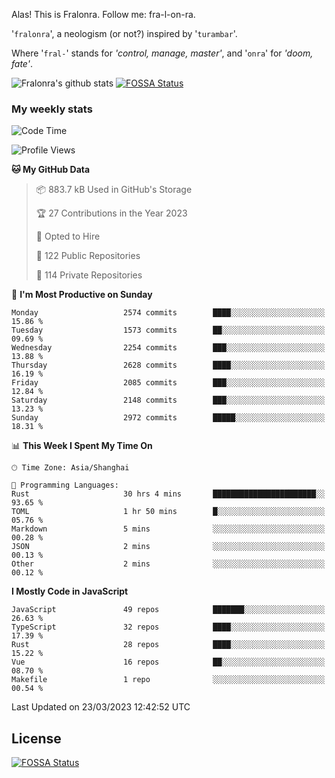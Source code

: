 Alas! This is Fralonra. Follow me: fra-l-on-ra.

'`fralonra`', a neologism (or not?) inspired by '`turambar`'.

Where '`fral-`' stands for *'control, manage, master'*, and '`onra`' for *'doom, fate'*.

![Fralonra's github stats](https://github-readme-stats.vercel.app/api?username=fralonra)
[![FOSSA Status](https://app.fossa.com/api/projects/git%2Bgithub.com%2Ffralonra%2Ffralonra.svg?type=shield)](https://app.fossa.com/projects/git%2Bgithub.com%2Ffralonra%2Ffralonra?ref=badge_shield)

### My weekly stats

<!--START_SECTION:waka-->
![Code Time](http://img.shields.io/badge/Code%20Time-3%2C211%20hrs%2033%20mins-blue)

![Profile Views](http://img.shields.io/badge/Profile%20Views-9-blue)

**🐱 My GitHub Data** 

> 📦 883.7 kB Used in GitHub's Storage 
 > 
> 🏆 27 Contributions in the Year 2023
 > 
> 💼 Opted to Hire
 > 
> 📜 122 Public Repositories 
 > 
> 🔑 114 Private Repositories 
 > 
📅 **I'm Most Productive on Sunday** 

```text
Monday                   2574 commits        ████░░░░░░░░░░░░░░░░░░░░░   15.86 % 
Tuesday                  1573 commits        ██░░░░░░░░░░░░░░░░░░░░░░░   09.69 % 
Wednesday                2254 commits        ███░░░░░░░░░░░░░░░░░░░░░░   13.88 % 
Thursday                 2628 commits        ████░░░░░░░░░░░░░░░░░░░░░   16.19 % 
Friday                   2085 commits        ███░░░░░░░░░░░░░░░░░░░░░░   12.84 % 
Saturday                 2148 commits        ███░░░░░░░░░░░░░░░░░░░░░░   13.23 % 
Sunday                   2972 commits        █████░░░░░░░░░░░░░░░░░░░░   18.31 % 
```


📊 **This Week I Spent My Time On** 

```text
🕑︎ Time Zone: Asia/Shanghai

💬 Programming Languages: 
Rust                     30 hrs 4 mins       ███████████████████████░░   93.65 % 
TOML                     1 hr 50 mins        █░░░░░░░░░░░░░░░░░░░░░░░░   05.76 % 
Markdown                 5 mins              ░░░░░░░░░░░░░░░░░░░░░░░░░   00.28 % 
JSON                     2 mins              ░░░░░░░░░░░░░░░░░░░░░░░░░   00.13 % 
Other                    2 mins              ░░░░░░░░░░░░░░░░░░░░░░░░░   00.12 % 
```

**I Mostly Code in JavaScript** 

```text
JavaScript               49 repos            ███████░░░░░░░░░░░░░░░░░░   26.63 % 
TypeScript               32 repos            ████░░░░░░░░░░░░░░░░░░░░░   17.39 % 
Rust                     28 repos            ████░░░░░░░░░░░░░░░░░░░░░   15.22 % 
Vue                      16 repos            ██░░░░░░░░░░░░░░░░░░░░░░░   08.70 % 
Makefile                 1 repo              ░░░░░░░░░░░░░░░░░░░░░░░░░   00.54 % 
```




 Last Updated on 23/03/2023 12:42:52 UTC
<!--END_SECTION:waka-->

## License
[![FOSSA Status](https://app.fossa.com/api/projects/git%2Bgithub.com%2Ffralonra%2Ffralonra.svg?type=large)](https://app.fossa.com/projects/git%2Bgithub.com%2Ffralonra%2Ffralonra?ref=badge_large)